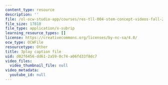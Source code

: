 ```yaml
---
content_type: resource
description: ''
file: /ol-ocw-studio-app/courses/res-tll-004-stem-concept-videos-fall-2013/d02f6456dd612a590c74a06fd33f8dc7_fv5QB3eK7jA.srt
file_size: 17818
file_type: application/x-subrip
learning_resource_types: []
license: https://creativecommons.org/licenses/by-nc-sa/4.0/
ocw_type: OCWFile
resourcetype: Other
title: 3play caption file
uid: d02f6456-dd61-2a59-0c74-a06fd33f8dc7
video_files:
  video_thumbnail_file: null
video_metadata:
  youtube_id: null
---
```

